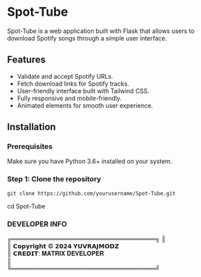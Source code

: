 # Spot-Tube

Spot-Tube is a web application built with Flask that allows users to download Spotify songs through a simple user interface.

## Features
- Validate and accept Spotify URLs.
- Fetch download links for Spotify tracks.
- User-friendly interface built with Tailwind CSS.
- Fully responsive and mobile-friendly.
- Animated elements for smooth user experience.

## Installation

### Prerequisites
Make sure you have Python 3.6+ installed on your system.

### Step 1: Clone the repository
```
git clone https://github.com/yourusername/Spot-Tube.git
```
cd Spot-Tube

### DEVELOPER INFO
╔══════════════════════════════════╗
║                                             
║    𝗖𝗼𝗽𝘆𝗿𝗶𝗴𝗵𝘁 © 𝟮𝟬𝟮𝟰 𝗬𝗨𝗩𝗥𝗔𝗝𝗠𝗢𝗗𝗭     
║     𝗖𝗥𝗘𝗗𝗜𝗧: 𝐌𝐀𝐓𝐑𝐈𝐗 𝐃𝐄𝐕𝐄𝐋𝐎𝐏𝐄𝐑      
║                                            
╚══════════════════════════════════╝
